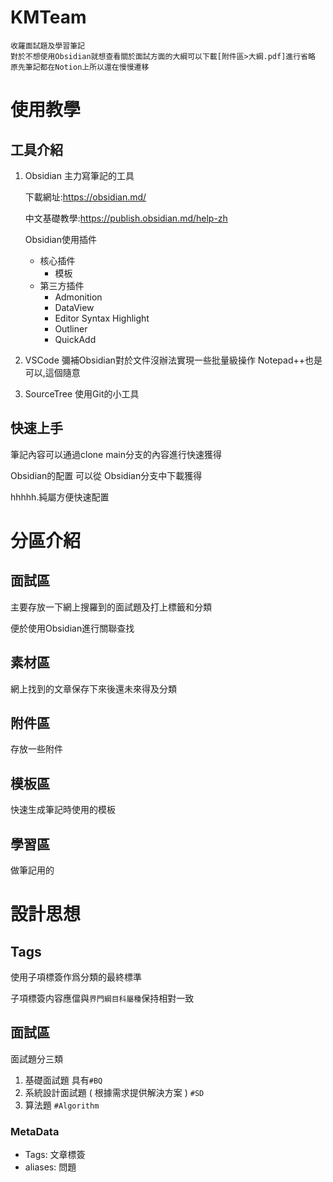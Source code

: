 # KMTeam

	收羅面試題及學習筆記
	對於不想使用Obsidian就想查看關於面試方面的大綱可以下載[附件區>大綱.pdf]進行省略
	原先筆記都在Notion上所以還在慢慢遷移


# 使用教學

## 工具介紹

1.  Obsidian
	主力寫筆記的工具
	
	下載網址:https://obsidian.md/
	
	中文基礎教學:https://publish.obsidian.md/help-zh
	
	Obsidian使用插件
	- 核心插件
		- 模板
	- 第三方插件
		-  Admonition
		- DataView
		- Editor Syntax Highlight
		- Outliner
		- QuickAdd

2. VSCode
	彌補Obsidian對於文件沒辦法實現一些批量級操作
	Notepad++也是可以,這個隨意
3. SourceTree
	使用Git的小工具


## 快速上手

筆記內容可以通過clone main分支的內容進行快速獲得

Obsidian的配置 可以從 Obsidian分支中下載獲得

hhhhh.純屬方便快速配置

# 分區介紹

## 面試區

主要存放一下網上搜羅到的面試題及打上標籤和分類

便於使用Obsidian進行關聯查找

## 素材區

網上找到的文章保存下來後還未來得及分類

## 附件區

存放一些附件

## 模板區

快速生成筆記時使用的模板

## 學習區

做筆記用的

# 設計思想

## Tags

使用子項標簽作爲分類的最終標準

子項標簽内容應儅與`界門綱目科屬種`保持相對一致


## 面試區


面試題分三類

1. 基礎面試題 具有`#BQ`
3. 系統設計面試題 ( 根據需求提供解決方案 ) `#SD`
4. 算法題 `#Algorithm`

### MetaData

- Tags: 文章標簽
- aliases: 問題